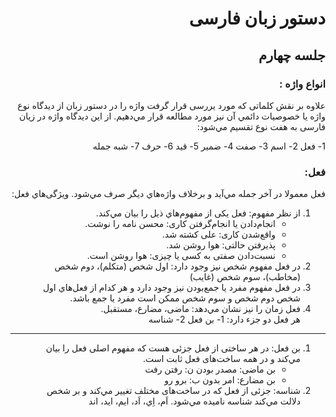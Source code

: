 <div dir="rtl">

# دستور زبان فارسی
## جلسه چهارم

### انواع واژه :
علاوه بر نقش کلماتی که مورد یررسی قرار گرفت واژه را در دستور زبان از دیدگاه نوع واژه یا خصوصیات دائمي ‌آن نیز مورد مطالعه قرار مي‌دهیم.
از این دیدگاه واژه در زیان فارسی به هفت نوع تقسیم مي‌شود:

1- فعل 2- اسم 3- صفت 4- ضمیر 5- قید 6- حرف 7- شبه جمله

### فعل:
فعل معمولا در آخر جمله مي‌آید و برخلاف واژه‌هاي دیگر صرف مي‌شود.
ویژگی‌هاي فعل:

1. از نظر مفهوم: فعل یکی از مفهوم‌هاي ذیل را بیان مي‌کند. 
	- انجام‌دادن یا انجام‌گرفتن کاری: محسن نامه را نوشت.
	- واقع‌شدن کاری: علی کشته شد.
	- پذیرفتن حالتی: هوا روشن شد.
	- نسبت‌دادن صفتی به کسی یا چیزی: هوا روشن است. 
2. در فعل مفهوم شخص نیز وجود دارد: اول شخص (متکلم)، دوم شخص (مخاطب)، سوم شخص (غایب) 
3. در فعل مفهوم مفرد یا جمع‌بودن نیز وجود دارد و هر کدام از فعل‌هاي اول شخص دوم شخص و سوم شخص ممکن است مفرد یا جمع باشد. 
4. فعل زمان را نیز نشان مي‌دهد: ماضی، مضارع، مستقبل.   
هر فعل دو جزء دارد: 1- بن فعل 2- شناسه
- - -
1. بن فعل: در هر ساختی از فعل جزئی هست که مفهوم اصلی فعل را بیان مي‌کند و در همه ساخت‌های فعل ثابت است.
	- بن ماضی: مصدر بودن ن: رفتن    رفت
	- بن مضارع: امر بدون ب: برو     رو
2. شناسه: جزئی از فعل که در ساخت‌های مختلف تغییر مي‌کند و بر شخص دلالت مي‌کند شناسه نامیده مي‌شود.  اَم، اِي، اَد، ايم، ايد، اند
